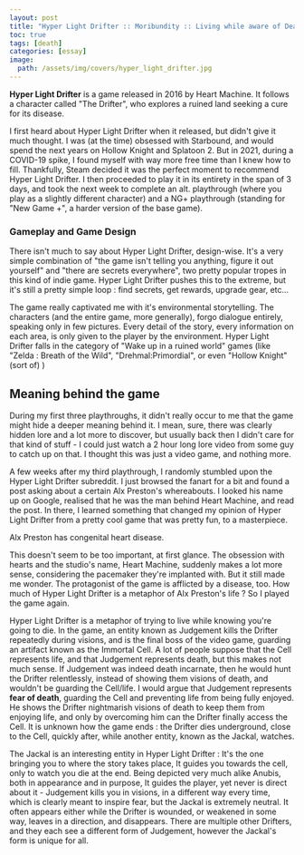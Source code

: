 ```yaml
---
layout: post
title: "Hyper Light Drifter :: Moribundity :: Living while aware of Death"
toc: true
tags: [death]
categories: [essay]
image:
  path: /assets/img/covers/hyper_light_drifter.jpg
---
```


**Hyper Light Drifter** is a game released in 2016 by Heart Machine. It follows a character called "The Drifter", who explores a ruined land seeking a cure for its disease.

I first heard about Hyper Light Drifter when it released, but didn't give it much thought. I was (at the time) obsessed with Starbound, and would spend the next years on Hollow Knight and Splatoon 2. But in 2021, during a COVID-19 spike, I found myself with way more free time than I knew how to fill. Thankfully, Steam decided it was the perfect moment to recommend Hyper Light Drifter. I then proceeded to play it in its entirety in the span of 3 days, and took the next week to complete an alt. playthrough (where you play as a slightly different character) and a NG+ playthrough (standing for "New Game +", a harder version of the base game).

### Gameplay and Game Design

There isn't much to say about Hyper Light Drifter, design-wise. It's a very simple combination of "the game isn't telling you anything, figure it out yourself" and "there are secrets everywhere", two pretty popular tropes in this kind of indie game. Hyper Light Drifter pushes this to the extreme, but it's still a pretty simple loop : find secrets, get rewards, upgrade gear, etc...

The game really captivated me with it's environmental storytelling. The characters (and the entire game, more generally), forgo dialogue entirely, speaking only in few pictures. Every detail of the story, every information on each area, is only given to the player by the environment. Hyper Light Drifter falls in the category of "Wake up in a ruined world" games (like "Zelda : Breath of the Wild", "Drehmal:Primordial", or even "Hollow Knight" (sort of) )

## Meaning behind the game

During my first three playthroughs, it didn't really occur to me that the game might hide a deeper meaning behind it. I mean, sure, there was clearly hidden lore and a lot more to discover, but usually back then I didn't care for that kind of stuff - I could just watch a 2 hour long lore video from some guy to catch up on that.  I thought this was just a video game, and nothing more.

A few weeks after my third playthrough, I randomly stumbled upon the Hyper Light Drifter subreddit. I just browsed the fanart for a bit and found a post asking about a certain Alx Preston's whereabouts. I looked his name up on Google, realised that he was the man behind Heart Machine, and read the post. In there, I learned something that changed my opinion of Hyper Light Drifter from a pretty cool game that was pretty fun, to a masterpiece.

Alx Preston has congenital heart disease.

This doesn't seem to be too important, at first glance. The obsession with hearts and the studio's name, Heart Machine, suddenly makes a lot more sense, considering the pacemaker they're implanted with. But it still made me wonder. The protagonist of the game is afflicted by a disease, too. How much of Hyper Light Drifter is a metaphor of Alx Preston's life ? So I played the game again.

Hyper Light Drifter is a metaphor of trying to live while knowing you're going to die. In the game, an entity known as Judgement kills the Drifter repeatedly during visions, and is the final boss of the video game, guarding an artifact known as the Immortal Cell. A lot of people suppose that the Cell represents life, and that Judgement represents death, but this makes not much sense. If Judgement was indeed death incarnate, then he would hunt the Drifter relentlessly, instead of showing them visions of death, and wouldn't be guarding the Cell/life. I would argue that Judgement represents **fear of death**, guarding the Cell and preventing life from being fully enjoyed. He shows the Drifter nightmarish visions of death to keep them from enjoying life, and only by overcoming him can the Drifter finally access the Cell. It is unknown how the game ends : the Drifter dies underground, close to the Cell, quickly after, while another entity, known as the Jackal, watches.

The Jackal is an interesting entity in Hyper Light Drifter : It's the one bringing you to where the story takes place, It guides you towards the cell, only to watch you die at the end. Being depicted very much alike Anubis, both in appearance and in purpose, It guides the player, yet never is direct about it - Judgement kills you in visions, in a different way every time, which is clearly meant to inspire fear, but the Jackal is extremely neutral. It often appears either while the Drifter is wounded, or weakened in some way, leaves in a direction, and disappears. There are multiple other Drifters, and they each see a different form of Judgement, however the Jackal's form is unique for all.